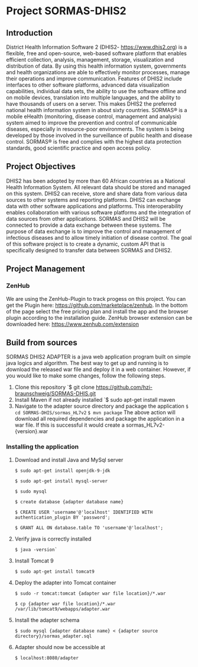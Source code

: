 # Project SORMAS-DHIS2
## Introduction
District Health Information Software 2 (DHIS2- https://www.dhis2.org) is a flexible, free and open-source, web-based software platform that enables efficient collection, analysis, management, storage, visualization and distribution of data. By using this health information system, governments and health organizations are able to effectively monitor processes, manage their operations and improve communication. Features of DHIS2 include interfaces to other software platforms, advanced data visualization capabilities, individual data sets, the ability to use the software offline and on mobile devices, translation into multiple languages, and the ability to have thousands of users on a server. This makes DHIS2 the preferred national health information system in about sixty countries. SORMAS® is a mobile eHealth (monitoring, disease control, management and analysis) system aimed to improve the prevention and control of communicable diseases, especially in resource-poor environments. The system is being developed by those involved in the surveillance of public health and disease control. SORMAS® is free and complies with the highest data protection standards, good scientific practice and open access policy. 

## Project Objectives
DHIS2 has been adopted by more than 60 African countries as a National Health Information System. All relevant data should be stored and managed on this system. DHIS2 can receive, store and share data from various data sources to other systems and reporting platforms. DHIS2 can exchange data with other software applications and platforms. This interoperability enables collaboration with various software platforms and the integration of data sources from other applications. SORMAS and DHIS2 will be connected to provide a data exchange between these systems. The purpose of data exchange is to improve the control and management of infectious diseases and to allow timely initiation of disease control. The goal of this software project is to create a dynamic, custom API that is specifically designed to transfer data between SORMAS and DHIS2. 

## Project Management

### ZenHub
We are using the ZenHub-Plugin to track progess on this project. You can get the Plugin here: https://github.com/marketplace/zenhub. In the bottom of the page select the free pricing plan and install the app and the browser plugin according to the installation guide. 
ZenHub browser extension can be downloaded here: https://www.zenhub.com/extension

## Build from sources

SORMAS DHIS2 ADAPTER is a java web application program built on simple java logics and algorithm. The best way to get up and running is to download the released war file and deploy it in a web container. However, if you would like to make some changes, follow the following steps.

1. Clone this repository 
    `$ git clone https://github.com/hzi-braunschweig/SORMAS-DHIS.git
2. Install Maven if not already installed
    `$ sudo apt-get install maven
3. Navigate to the adapter source directory and package the application
    `$ cd SORMAS-DHIS/sormas_HL7v2`
    `$ mvn package`
    The above action will download all required dependencies and package the application in a war file. If this is successful it would create a sormas_HL7v2-{version}.war

### Installing the application
  1. Download and install Java and MySql server
  
      ```
      $ sudo apt-get install openjdk-9-jdk
      ``` 
      ```
      $ sudo apt-get install mysql-server
      ``` 
      ```
      $ sudo mysql
      ```
      ```
      $ create database {adapter database name}
      ``` 
      ```
      $ CREATE USER 'username'@'localhost' IDENTIFIED WITH authentication_plugin BY 'password';
      ``` 
      ```
      $ GRANT ALL ON database.table TO 'username'@'localhost';
      ``` 
     
  2. Verify java is correctly installed 
      ```
      $ java -version`
      ```
      
  3. Install Tomcat 9 
      ```
      $ sudo apt-get install tomcat9
      ```
      
  4. Deploy the adapter into Tomcat container 
      ```
      $ sudo -r tomcat:tomcat {adapter war file location}/*.war
      ```
      ```
      $ cp {adapter war file location}/*.war /var/lib/tomcat9/webapps/adapter.war
      ```
      
  5. Install the adapter schema
      ```
      $ sudo mysql {adapter database name} < {adapter source directory}/sormas_adapter.sql
      ```
      
  6. Adapter should now be accessible at 
      ```
      $ localhost:8080/adapter
      ```
      
 
